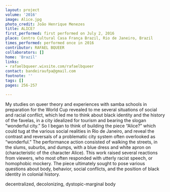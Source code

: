 ```yaml
---
layout: project
volume: '2016'
image: Alice.jpg
photo_credit: João Henrique Menezes
title: ALICE?
first_performed: first performed on July 2, 2016
place: Centro Cultural Casa França Brazil, Rio de Janeiro, Brazil
times_performed: performed once in 2016
contributor: RAFAEL BQUEER
collaborators: []
home: 'Brazil'
links:
- rafaelbqueer.wixsite.com/rafaelbqueer
contact: bandeiraufpa@gmail.com
footnote: ''
tags: []
pages: 256-257

---
```


My studies on queer theory and experiences with samba schools in preparation for the World Cup revealed to me several situations of social and racial conflict, which led me to think about black identity and the history of the favelas, in a city idealized for tourism and bearing the slogan “wonderful city.” So I began to think of building the piece “Alice?” which could tug at the various social realities in Rio de Janeiro, and reveal the contrast and reversals of a problematic city system often overlooked as “wonderful.” The performance action consisted of walking the streets, in the slums, suburbs, and dumps, with a blue dress and white apron on (characteristic of the character Alice). This work raised several reactions from viewers, who most often responded with utterly racist speech, or homophobic mockery. The piece ultimately sought to pose various questions about body, behavior, social conflicts, and the position of black identity in colonial history.

decentralized, decolonizing, dystopic-marginal body
